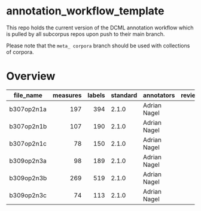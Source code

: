 # annotation_workflow_template

This repo holds the current version of the DCML annotation workflow which is pulled by all subcorpus repos upon push to their main branch. 

Please note that the `meta_ corpora` branch should be used with collections of corpora.


# Overview
|file_name |measures|labels|standard| annotators |reviewers|
|----------|-------:|-----:|--------|------------|---------|
|b307op2n1a|     197|   394|2.1.0   |Adrian Nagel|         |
|b307op2n1b|     107|   190|2.1.0   |Adrian Nagel|         |
|b307op2n1c|      78|   150|2.1.0   |Adrian Nagel|         |
|b309op2n3a|      98|   189|2.1.0   |Adrian Nagel|         |
|b309op2n3b|     269|   519|2.1.0   |Adrian Nagel|         |
|b309op2n3c|      74|   113|2.1.0   |Adrian Nagel|         |
